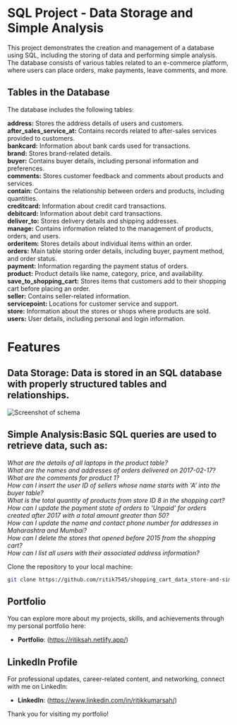 # SQL Project - Data Storage and Simple Analysis

This project demonstrates the creation and management of a database using SQL, including the storing of data and performing simple analysis. The database consists of various tables related to an e-commerce platform, where users can place orders, make payments, leave comments, and more.


## Tables in the Database
The database includes the following tables:

**address:** Stores the address details of users and customers.  
**after_sales_service_at:** Contains records related to after-sales services provided to customers.  
**bankcard:** Information about bank cards used for transactions.  
**brand:** Stores brand-related details.  
**buyer:** Contains buyer details, including personal information and preferences.  
**comments:** Stores customer feedback and comments about products and services.  
**contain:** Contains the relationship between orders and products, including quantities.  
**creditcard:** Information about credit card transactions.  
**debitcard:** Information about debit card transactions.  
**deliver_to:** Stores delivery details and shipping addresses.  
**manage:** Contains information related to the management of products, orders, and users.  
**orderitem:** Stores details about individual items within an order.  
**orders:** Main table storing order details, including buyer, payment method, and order status.  
**payment:** Information regarding the payment status of orders.  
**product:** Product details like name, category, price, and availability.  
**save_to_shopping_cart:** Stores items that customers add to their shopping cart before placing an order.  
**seller:** Contains seller-related information.  
**servicepoint:** Locations for customer service and support.  
**store:** Information about the stores or shops where products are sold.  
**users:** User details, including personal and login information.  


# Features 
## Data Storage: Data is stored in an SQL database with properly structured tables and relationships.  
![Screenshot of schema](/image/schema.png)  


## Simple Analysis:Basic SQL queries are used to retrieve data, such as:
*What are the details of all laptops in the product table?*  
*What are the names and addresses of orders delivered on 2017-02-17?*  
*What are the comments for product 1?*  
*How can I insert the user ID of sellers whose name starts with 'A' into the buyer table?*  
*What is the total quantity of products from store ID 8 in the shopping cart?*  
*How can I update the payment state of orders to 'Unpaid' for orders created after 2017 with a total amount greater than 50?*  
*How can I update the name and contact phone number for addresses in Maharashtra and Mumbai?*  
*How can I delete the stores that opened before 2015 from the shopping cart?*  
*How can I list all users with their associated address information?*  


Clone the repository to your local machine:

   ```bash
   git clone https://github.com/ritik7545/shopping_cart_data_store-and-simple-analysis.git

```

## Portfolio

You can explore more about my projects, skills, and achievements through my personal portfolio here:

- **Portfolio**: (https://ritiksah.netlify.app/)

## LinkedIn Profile

For professional updates, career-related content, and networking, connect with me on LinkedIn:

- **LinkedIn**: (https://www.linkedin.com/in/ritikkumarsah/)

Thank you for visiting my portfolio!